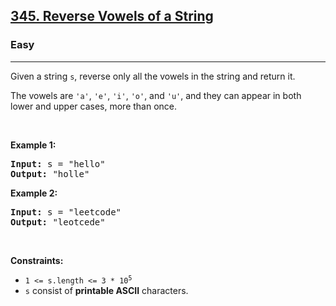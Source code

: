 <h2><a href="https://leetcode.com/problems/reverse-vowels-of-a-string/">345. Reverse Vowels of a String</a></h2><h3>Easy</h3><hr><div style="user-select: auto;"><p style="user-select: auto;">Given a string <code style="user-select: auto;">s</code>, reverse only all the vowels in the string and return it.</p>

<p style="user-select: auto;">The vowels are <code style="user-select: auto;">'a'</code>, <code style="user-select: auto;">'e'</code>, <code style="user-select: auto;">'i'</code>, <code style="user-select: auto;">'o'</code>, and <code style="user-select: auto;">'u'</code>, and they can appear in both lower and upper cases, more than once.</p>

<p style="user-select: auto;">&nbsp;</p>
<p style="user-select: auto;"><strong class="example" style="user-select: auto;">Example 1:</strong></p>
<pre style="user-select: auto;"><strong style="user-select: auto;">Input:</strong> s = "hello"
<strong style="user-select: auto;">Output:</strong> "holle"
</pre><p style="user-select: auto;"><strong class="example" style="user-select: auto;">Example 2:</strong></p>
<pre style="user-select: auto;"><strong style="user-select: auto;">Input:</strong> s = "leetcode"
<strong style="user-select: auto;">Output:</strong> "leotcede"
</pre>
<p style="user-select: auto;">&nbsp;</p>
<p style="user-select: auto;"><strong style="user-select: auto;">Constraints:</strong></p>

<ul style="user-select: auto;">
	<li style="user-select: auto;"><code style="user-select: auto;">1 &lt;= s.length &lt;= 3 * 10<sup style="user-select: auto;">5</sup></code></li>
	<li style="user-select: auto;"><code style="user-select: auto;">s</code> consist of <strong style="user-select: auto;">printable ASCII</strong> characters.</li>
</ul>
</div>